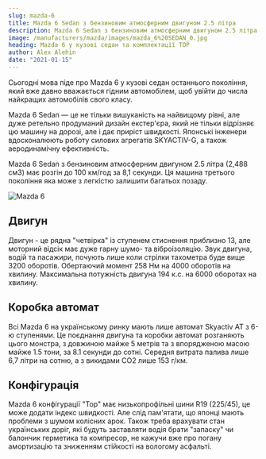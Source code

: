 ```yaml
---
slug: mazda-6
title: Mazda 6 Sedan з бензиновим атмосферним двигуном 2.5 літра
description: Mazda 6 Sedan з бензиновим атмосферним двигуном 2.5 літра
image: /manufacturers/mazda/images/mazda_6%20SEDAN_0.jpg
heading: Mazda 6 у кузові седан та комплектації TOP
author: Alex Alehin
date: "2021-01-15"
---
```

Сьогодні мова піде про Mazda 6 у кузові седан останнього покоління, який вже давно вважається гідним автомобілем, щоб увійти до числа найкращих автомобілів свого класу.<!-- sep -->

Mazda 6 Sedan — це не тільки вишуканість на найвищому рівні, але дуже ретельно продуманий дизайн екстер'єра, який не тільки відрізняє цю машину на дорозі, але і дає приріст швидкості. Японські інженери вдосконалюють роботу силових агрегатів SKYACTIV-G, а також аеродинамічну ефективність. 

Mazda 6 Sedan з бензиновим атмосферним двигуном 2.5 літра (2,488 см3) має розгін до 100 км/год за 8,1 секунди. Ця машина третього покоління яка може з легкістю залишити багатьох позаду. 

![Mazda 6](/manufacturers/mazda/images/mazda_6%20SEDAN_1.jpg)

## Двигун

Двигун - це рядна "четвірка" із ступенем стиснення приблизно 13, але моторний відсік має дуже гарну шумо- та віброізоляцію. Звук двигуна, водій та пасажири, почують лише коли стрілки тахометра буде вище 3200 оборотів. Обертаючий момент 258 Нм на 4000 оборотів на хвилину. Максимальна потужність двигуна 194 к.с. на 6000 оборотах на хвилину.

## Коробка автомат

Всі Mazda 6 на українському ринку мають лише автомат Skyactiv AT з 6-ю ступенями. Це поєднання двигуна та коробки автомат розганяють цього монстра, з довжиною майже 5 метрів та з впорядженою масою майже 1.5 тони, за 8.1 секунди до сотні. Середня витрата палива лише 6,7 літри на сотню, а з викидами CO2 лише 153 г/км.

## Конфігурація

Mazda 6 конфігурації "Top" має низькопрофільні шини R19 (225/45), це може додати індекс швидкості. Але слід пам'ятати, що японці мають проблеми з шумом колісних арок. Також треба врахувати стан українських доріг, які будуть заставляти водія брати "запаску" чи балончик герметика та компресор, не кажучи вже про погану амортизацію та зниженням стійкості на вологому асфальті.